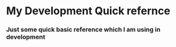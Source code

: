 # My Development Quick refernce
### Just some quick basic reference which I am using in development
